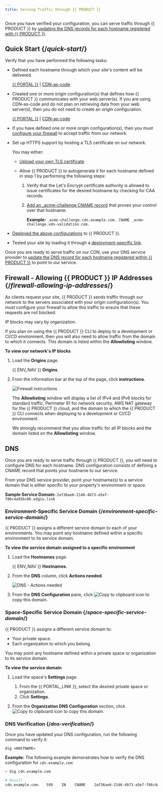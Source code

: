 ```yaml
---
title: Serving Traffic through {{ PRODUCT }}
---
```


Once you have verified your configuration, you can serve traffic through {{ PRODUCT }} by [updating the DNS records for each hostname registered with {{ PRODUCT }}](#dns). 

## Quick Start {/*quick-start*/}

Verify that you have performed the following tasks:

-   Defined each hostname through which your site's content will be delivered. 

    [{{ PORTAL }}](#add-modify-delete-hostname) | [CDN-as-code](/guides/performance/cdn_as_code/edgio_config#environments)

-   Created one or more origin configuration(s) that defines how {{ PRODUCT }} communicates with your web server(s). If you are using CDN-as-code and do not plan on retrieving data from your web server(s), then you do not need to create an origin configuration.

    [{{ PORTAL }}](#add-an-origin-configuration) | [CDN-as-code](/guides/performance/cdn_as_code#defining-origins)

-   If you have defined one or more origin configuration(s), then you must [configure your firewall](#firewall-allowing-ip-addresses)  to accept traffic from our network.
-   Set up HTTPS support by hosting a TLS certificate on our network. 

    You may either:
    
    -   [Upload your own TLS certificate](/guides/security/tls_certificates#uploading-your-certificate)
    -   Allow {{ PRODUCT }} to autogenerate it for each hostname defined in step 1 by performing the following steps:

        1.  Verify that the Let's Encrypt certificate authority is allowed to issue certificates for the desired hostname by checking for CAA records.
        2.  [Add an _acme-challenge CNAME record](/guides/security/tls_certificates#domain-control-validation) that proves your control over that hostname. 

            **Example:** `_acme-challenge.cdn.example.com. CNAME _acme-challenge.xdn-validation.com.`

-   [Deployed the above configurations](/guides/basics/deployments) to {{ PRODUCT }}.
-   Tested your site by loading it through a [deployment-specific link](/guides/basics/deployments#deployment-specific-page).

Once you are ready to serve traffic on our CDN, use your DNS service provider to [update the DNS record for each hostname registered within {{ PRODUCT }}](#dns) to point to our service. 

## Firewall - Allowing {{ PRODUCT }} IP Addresses {/*firewall-allowing-ip-addresses*/}

As clients request your site, {{ PRODUCT }} sends traffic through our network to the servers associated with your origin configuration(s). You must configure your firewall to allow this traffic to ensure that these requests are not blocked.

<Callout type="important">

  IP blocks may vary by organization. 

</Callout>

<Callout type="info">

  If you plan on using the {{ PRODUCT }} CLI to deploy to a development or CI/CD environment, then you will also need to allow traffic from the domain to which it connects. This domain is listed within the **Allowlisting** window.

</Callout>

**To view our network's IP blocks**

1.  Load the **Origins** page.

    {{ ENV_NAV }} **Origins**. 

2.  From the information bar at the top of the page, click **instructions**.

    ![Firewall instructions](/images/v7/basics/origins-instructions.png)

    The **Allowlisting** window will display a list of IPv4 and IPv6 blocks for standard traffic, Perimeter 81 for network security, AWS NAT gateway for the {{ PRODUCT }} cloud, and the domain to which the {{ PRODUCT }} CLI connects when deploying to a development or CI/CD environment.

    <Callout type="important">

      We strongly recommend that you allow traffic for all IP blocks and the domain listed on the **Allowlisting** window.

    </Callout>

## DNS

Once you are ready to serve traffic through {{ PRODUCT }}, you will need to configure DNS for each hostname. DNS configuration consists of defining a CNAME record that points your hostname to our service. 

From your DNS service provider, point your hostname(s) to a service domain that is either specific to your property's environment or space.

**Sample Service Domain:** `2af36ae6-2146-4b73-a5e7-f86c4a93bc06.edgio.link`

### Environment-Specific Service Domain {/*environment-specific-service-domain*/}

{{ PRODUCT }} assigns a different service domain to each of your environments. You may point any hostname defined within a specific environment to its service domain. 

**To view the service domain assigned to a specific environment**

1.  Load the **Hostnames** page.

    {{ ENV_NAV }} **Hostnames**. 

2.  From the **DNS** column, click **Actions needed**.

    ![DNS - Actions needed](/images/v7/basics/hostnames-dns.png)

3.  From the **DNS Configuration** pane, click <Image inline src="/images/v7/icons/copy-to-clipboard.png" alt="Copy to clipboard icon" />  to copy this domain. 

### Space-Specific Service Domain {/*space-specific-service-domain*/}

{{ PRODUCT }} assigns a different service domain to:

-   Your private space.
-   Each organization to which you belong. 

You may point any hostname defined within a private space or organization to its service domain. 

**To view the service domain**

1.  Load the space's **Settings** page.

    1.  From the {{ PORTAL_LINK }}, select the desired private space or organization.
    2.  Click **Settings**.

2.  From the **Organization DNS Configuration** section, click <Image inline src="/images/v7/icons/copy-to-clipboard.png" alt="Copy to clipboard icon" />  to copy this domain. 

### DNS Verification {/*dns-verification*/}

Once you have updated your DNS configuration, run the following command to verify it:

`dig <HOSTNAME>`

**Example:** The following example demonstrates how to verify the DNS configuration for `cdn.example.com`:

```bash
> dig cdn.example.com

# Result
cdn.example.com.   599    IN    CNAME    2af36ae6-2146-4b73-a5e7-f86c4a93bc06.edgio.link
```
